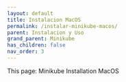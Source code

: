 ```yaml
---
layout: default
title: Instalacion MacOS
permalink: /instalar-minikube-macos/
parent: Instalacion y Uso
grand_parent: Minikube
has_children: false
nav_order: 3
---
```


This page: Minikube Installation MacOS 